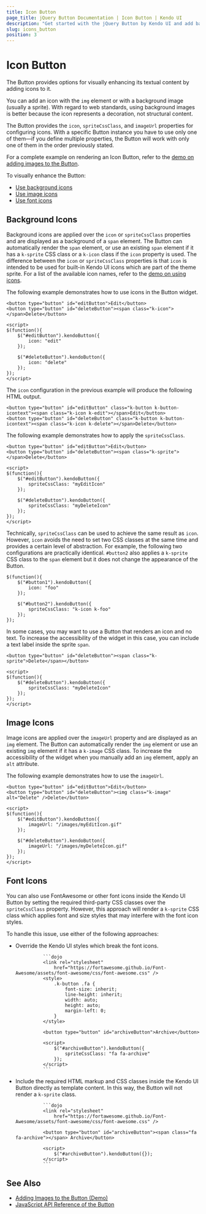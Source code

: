 ```yaml
---
title: Icon Button
page_title: jQuery Button Documentation | Icon Button | Kendo UI
description: "Get started with the jQuery Button by Kendo UI and add background, image, or font icons to enhance the visualization of the widget."
slug: icons_button
position: 3
---
```


# Icon Button

The Button provides options for visually enhancing its textual content by adding icons to it.

You can add an icon with the `img` element or with a background image (usually a sprite). With regard to web standards, using background images is better because the icon represents a decoration, not structural content.

The Button provides the `icon`, `spriteCssClass`, and `imageUrl` properties for configuring icons. With a specific Button instance you have to use only one of them&mdash;if you define multiple properties, the Button will work with only one of them in the order previously stated.

For a complete example on rendering an Icon Button, refer to the [demo on adding images to the Button](https://demos.telerik.com/kendo-ui/button/images).

To visually enhance the Button:
* [Use background icons](#background-icons)
* [Use image icons](#image-icons)
* [Use font icons](#font-icons)

## Background Icons

Background icons are applied over the `icon` or `spriteCssClass` properties and are displayed as a background of a `span` element. The Button can automatically render the `span` element, or use an existing `span` element if it has a `k-sprite` CSS class or a `k-icon` class if the `icon` property is used. The difference between the `icon` or `spriteCssClass` properties is that `icon` is intended to be used for built-in Kendo UI icons which are part of the theme sprite. For a list of the available icon names, refer to the [demo on using icons](https://demos.telerik.com/kendo-ui/web/styling/icons.html).

The following example demonstrates how to use icons in the Button widget.

	<button type="button" id="editButton">Edit</button>
	<button type="button" id="deleteButton"><span class="k-icon"></span>Delete</button>

	<script>
	$(function(){
		$("#editButton").kendoButton({
			icon: "edit"
		});

		$("#deleteButton").kendoButton({
			icon: "delete"
		});
	});
	</script>

The `icon` configuration in the previous example will produce the following HTML output.

	<button type="button" id="editButton" class="k-button k-button-icontext"><span class="k-icon k-edit"></span>Edit</button>
	<button type="button" id="deleteButton" class="k-button k-button-icontext"><span class="k-icon k-delete"></span>Delete</button>

The following example demonstrates how to apply the `spriteCssClass`.

	<button type="button" id="editButton">Edit</button>
	<button type="button" id="deleteButton"><span class="k-sprite"></span>Delete</button>

	<script>
	$(function(){
		$("#editButton").kendoButton({
			spriteCssClass: "myEditIcon"
		});

		$("#deleteButton").kendoButton({
			spriteCssClass: "myDeleteIcon"
		});
	});
	</script>

Technically, `spriteCssClass` can be used to achieve the same result as `icon`. However, `icon` avoids the need to set two CSS classes at the same time and provides a certain level of abstraction. For example, the following two configurations are practically identical. `#button2` also applies a `k-sprite` CSS class to the `span` element but it does not change the appearance of the Button.

	$(function(){
		$("#button1").kendoButton({
			icon: "foo"
		});

		$("#button2").kendoButton({
			spriteCssClass: "k-icon k-foo"
		});
	});

In some cases, you may want to use a Button that renders an icon and no text. To increase the accessibility of the widget in this case, you can include a text label inside the sprite `span`.

	<button type="button" id="deleteButton"><span class="k-sprite">Delete</span></button>

	<script>
	$(function(){
		$("#deleteButton").kendoButton({
			spriteCssClass: "myDeleteIcon"
		});
	});
	</script>

## Image Icons

Image icons are applied over the `imageUrl` property and are displayed as an `img` element. The Button can automatically render the `img` element or use an existing `img` element if it has a `k-image` CSS class. To increase the accessibility of the widget when you manually add an `img` element, apply an `alt` attribute.

The following example demonstrates how to use the `imageUrl`.

	<button type="button" id="editButton">Edit</button>
	<button type="button" id="deleteButton"><img class="k-image" alt="Delete" />Delete</button>

	<script>
	$(function(){
		$("#editButton").kendoButton({
			imageUrl: "/images/myEditIcon.gif"
		});

		$("#deleteButton").kendoButton({
			imageUrl: "/images/myDeleteIcon.gif"
		});
	});
	</script>

## Font Icons

You can also use FontAwesome or other font icons inside the Kendo UI Button by setting the required third-party CSS classes over the `spriteCssClass` property. However, this approach will render a `k-sprite` CSS class which applies font and size styles that may interfere with the font icon styles.

To handle this issue, use either of the following approaches:

* Override the Kendo UI styles which break the font icons.

				```dojo
				<link rel="stylesheet"
				    href="https://fortawesome.github.io/Font-Awesome/assets/font-awesome/css/font-awesome.css" />
				<style>
				    .k-button .fa {
				        font-size: inherit;
				        line-height: inherit;
				        width: auto;
				        height: auto;
				        margin-left: 0;
				    }
				</style>

				<button type="button" id="archiveButton">Archive</button>

				<script>
				    $("#archiveButton").kendoButton({
				        spriteCssClass: "fa fa-archive"
				    });
				</script>
				```

* Include the required HTML markup and CSS classes inside the Kendo UI Button directly as template content. In this way, the Button will not render a `k-sprite` class.

				```dojo
				<link rel="stylesheet"
				    href="https://fortawesome.github.io/Font-Awesome/assets/font-awesome/css/font-awesome.css" />

				<button type="button" id="archiveButton"><span class="fa fa-archive"></span> Archive</button>

				<script>
				    $("#archiveButton").kendoButton({});
				</script>
				```

## See Also

* [Adding Images to the Button (Demo)](https://demos.telerik.com/kendo-ui/button/images)
* [JavaScript API Reference of the Button](/api/javascript/ui/button)
